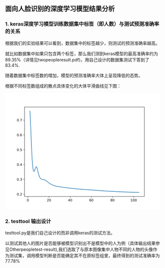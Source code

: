 ## 面向人脸识别的深度学习模型结果分析











### 1. keras深度学习模型训练数据集中标签（即人数）与测试预测准确率的关系

根据我们的实验结果可以看到，数据集中的标签越少，则测试的预测准确率越高。

就比如数据集中如果只包含两个标签，那么我们测到keras模型的最高准确率约为89.35%（详情见twopeopleresult.pdf)，用自己设计的数据集测试下答到了83.4%.

随着数据集中标签数的增加，模型的预测准确率大体上呈现降低的态势。

根据不同标签数组成的散点具体变化的大体平滑曲线见下图：

![](../doc/evaluate.png)

### 2. testtool 输出设计

testtool.py是我们自己设计的而非调用keras的测试方法。

以测试其他人的图片是否能够被模型识别出不是模型中的人为例（具体输出结果参见Otherpeopletest-result),我们选取了与原本图像集中人物不同的人物的头像作为测试集，调用模型判断是否能确定其不在原标签组里，最终得到的测试准确率为77.78%